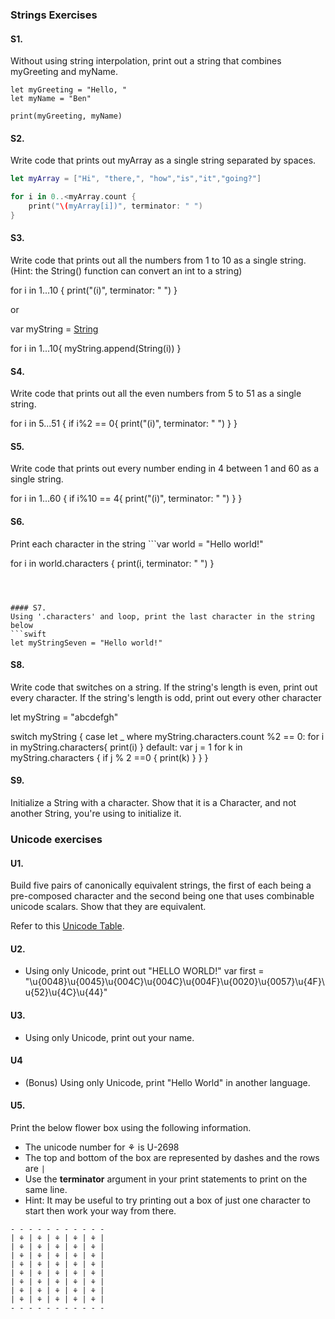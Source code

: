 ### Strings Exercises

#### S1.
Without using string interpolation, print out a string that combines myGreeting and myName.

```
let myGreeting = "Hello, "
let myName = "Ben"

print(myGreeting, myName)
```


#### S2.
Write code that prints out myArray as a single string separated by spaces.



```swift
let myArray = ["Hi", "there,", "how","is","it","going?"]

for i in 0..<myArray.count {
    print("\(myArray[i])", terminator: " ")
}

```
#### S3.
Write code that prints out all the numbers from 1 to 10 as a single string.  (Hint: the String() function can convert an int to a string)

for i in 1...10 {
print("\(i)", terminator: " ")
}

or 

var myString = [String]()

for i in 1...10{
    myString.append(String(i))
}

#### S4.
Write code that prints out all the even numbers from 5 to 51 as a single string.

for i in 5...51 {
if i%2 == 0{
print("\(i)", terminator: " ")
}
}

#### S5.
Write code that prints out every number ending in 4 between 1 and 60 as a single string.

for i in 1...60 {
if i%10 == 4{
print("\(i)", terminator: " ")
}
}

#### S6.
Print each character in the string ```var world = "Hello world!"

for i in world.characters {
print(i, terminator: " ")
}
```



#### S7.
Using '.characters' and loop, print the last character in the string below
```swift
let myStringSeven = "Hello world!"

```

#### S8.
Write code that switches on a string.  If the string's length is even, print out every character.  If the string's length is odd, print out every other character

let myString = "abcdefgh"

switch myString {
    case let _ where myString.characters.count %2 == 0:
        for i in myString.characters{
    print(i)
}
    default:
    var j = 1
for k in myString.characters {
        if j % 2 ==0 {
        print(k)
}
    }
}

#### S9.
Initialize a String with a character. Show that it is a Character, and not another String, you're using
to initialize it.



### Unicode exercises

#### U1.
Build five pairs of canonically equivalent strings, the first of each being a pre-composed character and
the second being one that uses combinable unicode scalars. Show that they are equivalent.

Refer to this [Unicode Table](http://unicode-table.com/en/).

#### U2.
* Using only Unicode, print out "HELLO WORLD!"
var first = "\u{0048}\u{0045}\u{004C}\u{004C}\u{004F}\u{0020}\u{0057}\u{4F}\u{52}\u{4C}\u{44}"
#### U3.
* Using only Unicode, print out your name.

#### U4
* (Bonus) Using only Unicode, print "Hello World" in another language.

#### U5.
Print the below flower box using the following information.
* The unicode number for ⚘ is U-2698
* The top and bottom of the box are represented by dashes and the rows are ```|```
* Use the __terminator__ argument in your print statements to print on the same line.
* Hint: It may be useful to try printing out a box of just one character to start then work your way from there.

```
- - - - - - - - - - -
| ⚘ | ⚘ | ⚘ | ⚘ | ⚘ |
| ⚘ | ⚘ | ⚘ | ⚘ | ⚘ |
| ⚘ | ⚘ | ⚘ | ⚘ | ⚘ |
| ⚘ | ⚘ | ⚘ | ⚘ | ⚘ |
| ⚘ | ⚘ | ⚘ | ⚘ | ⚘ |
| ⚘ | ⚘ | ⚘ | ⚘ | ⚘ |
| ⚘ | ⚘ | ⚘ | ⚘ | ⚘ |
| ⚘ | ⚘ | ⚘ | ⚘ | ⚘ |
- - - - - - - - - - -

```
